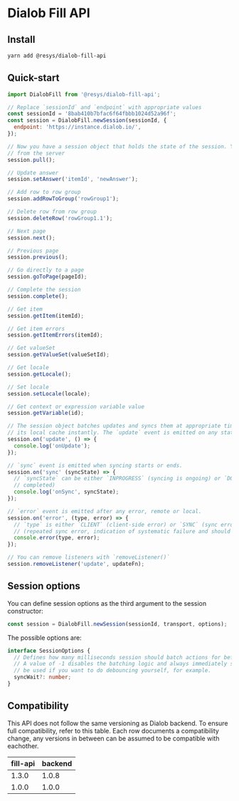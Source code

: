 # Dialob Fill API
## Install
```sh
yarn add @resys/dialob-fill-api
```

## Quick-start
```js
import DialobFill from '@resys/dialob-fill-api';

// Replace `sessionId` and `endpoint` with appropriate values
const sessionId = '8bab410b7bfac6f64fbbb1024d52a96f';
const session = DialobFill.newSession(sessionId, {
  endpoint: 'https://instance.dialob.io/',
});

// Now you have a session object that holds the state of the session. You should first pull data
// from the server
session.pull();

// Update answer
session.setAnswer('itemId', 'newAnswer');

// Add row to row group
session.addRowToGroup('rowGroup1');

// Delete row from row group
session.deleteRow('rowGroup1.1');

// Next page
session.next();

// Previous page
session.previous();

// Go directly to a page
session.goToPage(pageId);

// Complete the session
session.complete();

// Get item
session.getItem(itemId);

// Get item errors
session.getItemErrors(itemId);

// Get valueSet
session.getValueSet(valueSetId);

// Get locale
session.getLocale();

// Set locale
session.setLocale(locale);

// Get context or expression variable value
session.getVariable(id);

// The session object batches updates and syncs them at appropriate times, however, it also updates
// its local cache instantly. The `update` event is emitted on any state change, local or remote.
session.on('update', () => {
  console.log('onUpdate');
});

// `sync` event is emitted when syncing starts or ends.
session.on('sync' (syncState) => {
  // `syncState` can be either `INPROGRESS` (syncing is ongoing) or `DONE` (syncing was successfully
  // completed)
  console.log('onSync', syncState);
});

// `error` event is emitted after any error, remote or local.
session.on('error', (type, error) => {
  // `type` is either `CLIENT` (client-side error) or `SYNC` (sync error) or `SYNC-REPEATED`
  // (repeated sync error, indication of systematic failure and should require user interaction)
  console.error(type, error);
});

// You can remove listeners with `removeListener()`
session.removeListener('update', updateFn);
```

## Session options
You can define session options as the third argument to the session constructor:
```js
const session = DialobFill.newSession(sessionId, transport, options);
```

The possible options are:
```ts
interface SessionOptions {
  // Defines how many milliseconds session should batch actions for before syncing them to server.
  // A value of -1 disables the batching logic and always immediately syncs each action. This can
  // be used if you want to do debouncing yourself, for example.
  syncWait?: number;
}
```

## Compatibility
This API does not follow the same versioning as Dialob backend. To ensure full compatibility, refer
to this table. Each row documents a compatibility change, any versions in between can be assumed to
be compatible with eachother.

| fill-api   | backend  |
| ---------- | -------- |
| 1.3.0      | 1.0.8    |
| 1.0.0      | 1.0.0    |
